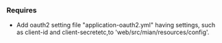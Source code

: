 ### Requires
- Add oauth2 setting file "application-oauth2.yml" having settings, such as client-id and client-secretetc,to 'web/src/mian/resources/config'.